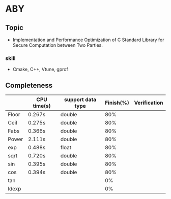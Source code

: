 # ABY
## Topic
- Implementation and Performance Optimization of C Standard Library for Secure Computation between Two Parties.
### skill
- Cmake, C++, Vtune, gprof 
## Completeness
||CPU time(s)|support data type |Finish(%) |Verification|
|-----|--------|-----|--------|--|
|Floor|0.267s|double|80%||
|Ceil|0.275s|double|80%||
|Fabs|0.366s|double|80%||
|Power|2.111s|double|80%||
|exp|0.488s|float|80%||
|sqrt|0.720s|double|80%||
|sin|0.395s|double|80%||
|cos|0.394s|double|80%||
|tan|||0%||
|ldexp|||0%||
    
 

